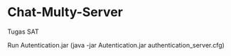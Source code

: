 Chat-Multy-Server
=================

Tugas SAT

Run Autentication.jar (java -jar Autentication.jar authentication_server.cfg)
